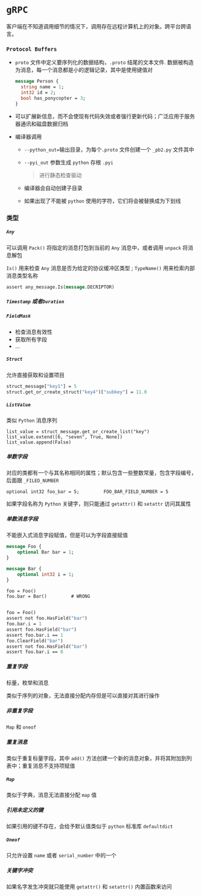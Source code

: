 # `gRPC`

客户端在不知道调用细节的情况下，调用存在远程计算机上的对象。跨平台跨语言。



### `Protocol Buffers`

- `proto` 文件中定义要序列化的数据结构，`.proto` 结尾的文本文件. 数据被构造为消息，每一个消息都是小的逻辑记录，其中是使用键值对

  ```protobuf
  message Person {
  	string name = 1;
  	int32 id = 2;
  	bool has_ponycopter = 3;
  }
  ```

- 可以扩展新信息，而不会使现有代码失效或者强行更新代码；广泛应用于服务器通讯和磁盘数据归档

- 编译器调用

  - `--python_out=`输出目录，为每个`.proto` 文件创建一个 `_pb2.py` 文件其中

  - `--pyi_out` 参数生成 `python` 存根 `.pyi`

    > 进行静态检查驱动

  - 编译器会自动创建子目录

  - 如果出现了不能被 `python` 使用的字符，它们将会被替换成为下划线



### 类型

##### `Any`

可以调用 `Pack()` 将指定的消息打包到当前的 `Any` 消息中，或者调用 `unpack` 将消息解包

`Is()` 用来检查 `Any` 消息是否为给定的协议缓冲区类型 ; `TypeName()` 用来检索内部消息类型名称

```protobuf
assert any_message.Is(message.DECRIPTOR)
```



##### `Timestamp` 或者`Duration`



##### `FieldMask`

- 检查消息有效性
- 获取所有字段
- ...



##### `Struct`

允许直接获取和设置项目

```protobuf
struct_message["key1"] = 5
struct.get_or_create_struct("key4")["subkey"] = 11.0
```



##### `ListValue`

类似 `Python` 消息序列

```
list_value = struct_message.get_or_create_list("key")
list_value.extend([6, "seven", True, None])
list_value.append(False)
```



##### 单数字段

对应的类都有一个与其名称相同的属性；默认包含一些整数常量，包含字段编号，后面跟 `_FILED_NUMBER`

```
optional int32 foo_bar = 5;			FOO_BAR_FIELD_NUMBER = 5
```

如果字段名称为 `Python` 关键字，则只能通过 `getattr()` 和 `setattr` 访问其属性



##### 单数消息字段

不能嵌入式消息字段赋值，但是可以为字段直接赋值

```protobuf
message Foo {
	optional Bar bar = 1;
}

message Bar {
	optional int32 i = 1;
}

foo = Foo()
foo.bar = Bar()			# WRONG


foo = Foo()
assert not foo.HasField("bar")
foo.bar.i = 1
assert foo.HasField("bar")
assert foo.bar.i == 1
foo.ClearField("bar")
assert not foo.HasField("bar")
assert foo.bar.i == 0
```



##### 重复字段

标量，枚举和消息

类似于序列的对象，无法直接分配内存但是可以直接对其进行操作



##### 非重复字段

`Map` 和 `oneof`



##### 重复消息

类似于重复标量字段，其中 `add()` 方法创建一个新的消息对象，并将其附加到列表中；重复消息不支持项赋值



##### `Map`

类似于字典，消息无法直接分配 `map` 值



##### 引用未定义的键

如果引用的键不存在，会给予默认值类似于 `python` 标准库 `defaultdict`



##### `Oneof`

只允许设置 `name` 或者 `serial_number` 中的一个



##### 关键字冲突

如果名字发生冲突就只能使用 `getattr()` 和 `setattr()` 内置函数来访问



